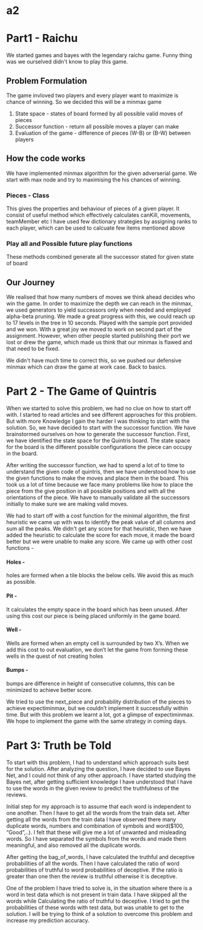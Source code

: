 # a2

# Part1 - Raichu 

We started games and bayes with the legendary raichu game. Funny thing was we ourselved didn't know to play this game. 

## Problem Formulation
The game invloved two players and every player want to maximize is chance of winning. So we decided this will be a minmax game
1. State space - states of board formed by all possible valid moves of pieces
2. Successor function - return all possible moves a player can make
3. Evaluation of the game - difference of pieces (W-B) or (B-W) between players

## How the code works
We have implemented minmax algorithm for the given adverserial game. We start with max node and try to maximising the his chances of winning. 

### Pieces - Class
This gives the properties and behaviour of pieces of a given player. It consist of useful method which effectively calculates canKill, movements, teamMember etc
I have used few dictionary strategies by assigning ranks to each player, which can be used to calcuate few items mentioned above

### Play all and Possible future play functions
These methods combined generate all the successor stated for given state of board


## Our Journey 

We realised that how many numbers of moves we think ahead decides who win the game. In order to maximize the depth we can reach in the minmax, we used generators to yield successors only when needed and employed alpha-beta pruning. We made a great progress with this, we could reach up to 17 levels in the tree in 10 seconds. Played with the sample port provided and we won.
With a great joy we moved to work on second part of the assignment. However, when other people started publishing their port we lost or drew the game, which made us think that our minmax is flawed and that need to be fixed. 

We didn't have much time to correct this, so we pushed our defensive minmax which can draw the game at work case. Back to basics. 


# Part 2 - The Game of Quintris 

When we started to solve this problem, we had no clue on how to start off with. I started to read articles and see different  approaches for this problem. But with more Knowledge  I gain the harder I was thinking to start with the solution. So, we have decided to start with the successor function. We have brainstormed ourselves on how to generate the successor function. First, we have identified  the state space for the Quintris board. The state space for the board is the different possible configurations the piece can occupy in the board. 

After writing  the successor function, we had to spend a lot of to time to understand the given code of quintris, then we have understood how to use the given functions to make the moves and place them in the board. This took us a lot of time because we face many problems like how to place the piece from the give position in all possible positions and with all the orientations of the piece. We have to manually validate all the successors initially  to make sure we are making valid moves.

We had to start off with a cost function for the minimal algorithm, the first heuristic we came up with was to identify  the peak value of all columns and sum all the peaks. We didn't get any score for that heuristic, then we have added the heuristic to calculate the score for each move, it made the board better but we were unable to make any score.
We came up with other cost functions - 

#### Holes - 
holes are formed when a tile blocks the below cells. We avoid this as much as possible.

#### Pit - 
It calculates the empty space in the board which has been unused. After using this cost our piece is being placed uniformly in the game board.

#### Well - 
Wells are formed when an empty cell is surrounded by two X’s. When we add this cost to out evaluation, we don’t let the game from forming these wells in the quest of not creating holes

#### Bumps - 
bumps are difference in height of consecutive columns, this can be minimized to achieve better score.


We tried to use the next_piece and probability distribution of the pieces to achieve expectiminmax, but we couldn’t implement it successfully within time. But with this problem we learnt a lot, got a glimpse of expectiminmax. We hope to implement the game with the same strategy in coming days. 
 
# Part 3: Truth be Told

To start with this problem, I had to understand which approach suits best for the solution. After analyzing  the question, I have decided to use Bayes Net, and I could not think of any other approach. I have started studying  the Bayes net, after getting sufficient knowledge I have understood that I have to use the words in the given review to predict the truthfulness of the reviews. 

Initial step for my approach is to assume that each word is independent to one another. Then I have to get all the words from the train data set. After getting all the words from the train data I have observed there many duplicate words, numbers and combination of symbols and word($100, “Good”,..). I felt that these will give me a  lot of unwanted and misleading words. So I have separated the symbols  from the words and made them meaningful, and also removed all the duplicate words.

After getting the bag_of_words, I have calculated the truthful and deceptive probabilities of all the words. Then I have calculated the ratio of word probabilities of truthful to word probabilities of deceptive. If the ratio is greater than one then the review is truthful otherwise it is deceptive.

One of the problem I have tried to solve is, in the situation where there is a word in test data which is not present in train data. I have skipped all the words while Calculating  the ratio of truthful to deceptive. I tried to get the probabilities of these words with test data, but was unable to get to the solution. I will be trying to think of a solution to overcome this problem and increase my prediction accuracy.